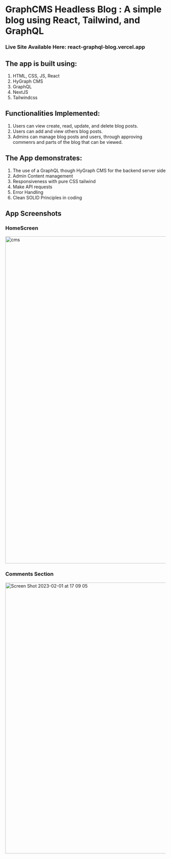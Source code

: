 # GraphCMS Headless Blog : A simple blog using React, Tailwind, and GraphQL

### Live Site Available Here: react-graphql-blog.vercel.app

## The app is built using:
1. HTML, CSS, JS, React
2. HyGraph CMS
3. GraphQL
4. NextJS
5. Tailwindcss


## Functionalities Implemented:
1. Users can view create, read, update, and delete blog posts.
2. Users can add and view others blog posts.
3. Admins can manage blog posts and users, through approving commenrs and parts of the blog that can be viewed.


## The App demonstrates:
1. The use of a GraphQL though HyGraph CMS for the backend server side
2. Admin Content management
3. Responsiveness with pure CSS tailwind
4. Make API requests
7. Error Handling
8. Clean SOLID Principles in coding

## App Screenshots

### HomeScreen
<img width="1026" alt="cms" src="https://user-images.githubusercontent.com/20219448/216388242-18c947a6-c284-41ee-ad0d-62128f5b5b65.png">

### Comments Section
<img width="850" alt="Screen Shot 2023-02-01 at 17 09 05" src="https://user-images.githubusercontent.com/20219448/216388301-ed9471e0-e1e2-40a9-8ee1-0e4a88c5777e.png">

